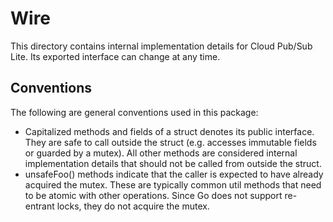 # Wire

This directory contains internal implementation details for Cloud Pub/Sub Lite.
Its exported interface can change at any time.

## Conventions

The following are general conventions used in this package:

* Capitalized methods and fields of a struct denotes its public interface. They
  are safe to call outside the struct (e.g. accesses immutable fields or guarded
  by a mutex). All other methods are considered internal implementation details
  that should not be called from outside the struct.
* unsafeFoo() methods indicate that the caller is expected to have already
  acquired the mutex. These are typically common util methods that need to be
  atomic with other operations. Since Go does not support re-entrant locks, they
  do not acquire the mutex.
